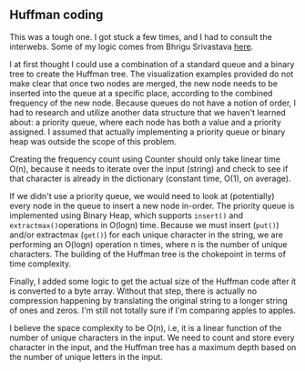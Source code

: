 ## Huffman coding

This was a tough one. I got stuck a few times, and I had to consult the interwebs. Some of my logic comes from Bhrigu Srivastava [here](http://bhrigu.me/blog/2017/01/17/huffman-coding-python-implementation/).

I at first thought I could use a combination of a standard queue and a binary tree to create the Huffman tree. The visualization examples provided do not make clear that once two nodes are merged, the new node needs to be inserted into the queue at a specific place, according to the combined frequency of the new node. Because queues do not have a notion of order, I had to research and utilize another data structure that we haven't learned about: a priority queue, where each node has both a value and a priority assigned. I assumed that actually implementing a priority queue or binary heap was outside the scope of this problem.

Creating the frequency count using Counter should only take linear time O(n), because it needs to iterate over the input (string) and check to see if that character is already in the dictionary (constant time, O(1), on average).

If we didn't use a priority queue, we would need to look at (potentially) every node in the queue to insert a new node in-order. The priority queue is implemented using Binary Heap, which supports `insert()` and `extractmax()`operations in O(logn) time. Because we must insert (`put()`) and/or extractmax (`get()`) for each unique character in the string, we are performing an O(logn) operation n times, where n is the number of unique characters. The building of the Huffman tree is the chokepoint in terms of time complexity.

Finally, I added some logic to get the actual size of the Huffman code after it is converted to a byte array. Without that step, there is actually no compression happening by translating the original string to a longer string of ones and zeros. I'm still not totally sure if I'm comparing apples to apples.

I believe the space complexity to be O(n), i.e, it is a linear function of the number of unique characters in the input.  We need to count and store every character in the input, and the Huffman tree has a maximum depth based on the number of unique letters in the input.
